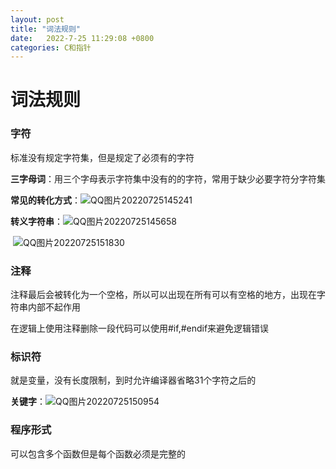 ```yaml
---
layout: post
title: "词法规则"  
date:   2022-7-25 11:29:08 +0800
categories: C和指针
---
```


# 词法规则

### 字符

标准没有规定字符集，但是规定了必须有的字符

**三字母词**：用三个字母表示字符集中没有的的字符，常用于缺少必要字符分字符集

**常见的转化方式**：![QQ图片20220725145241](https://blog-1308522872.cos.ap-beijing.myqcloud.com/jhy/202212312343248.png)



**转义字符串**：![QQ图片20220725145658](https://blog-1308522872.cos.ap-beijing.myqcloud.com/jhy/202212312343249.png)

​	![QQ图片20220725151830](https://blog-1308522872.cos.ap-beijing.myqcloud.com/jhy/202212312343251.png)





### 注释

注释最后会被转化为一个空格，所以可以出现在所有可以有空格的地方，出现在字符串内部不起作用

在逻辑上使用注释删除一段代码可以使用#if,#endif来避免逻辑错误

### 标识符

就是变量，没有长度限制，到时允许编译器省略31个字符之后的

**关键字**：![QQ图片20220725150954](https://blog-1308522872.cos.ap-beijing.myqcloud.com/jhy/202212312343252.png)

### 程序形式

可以包含多个函数但是每个函数必须是完整的


